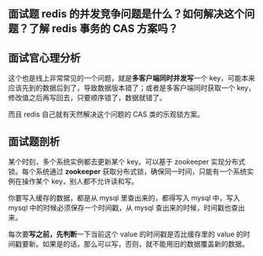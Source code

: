 ## 面试题 redis 的并发竞争问题是什么？如何解决这个问题？了解 redis 事务的 CAS 方案吗？

## 面试官心理分析
这个也是线上非常常见的一个问题，就是**多客户端同时并发写**一个 key，可能本来应该先到的数据后到了，导致数据版本错了；或者是多客户端同时获取一个 key，修改值之后再写回去，只要顺序错了，数据就错了。

而且 redis 自己就有天然解决这个问题的 CAS 类的乐观锁方案。

## 面试题剖析
某个时刻，多个系统实例都去更新某个 key。可以基于 zookeeper 实现分布式锁。每个系统通过 **zookeeper** 获取分布式锁，确保同一时间，只能有一个系统实例在操作某个 key，别人都不允许读和写。

你要写入缓存的数据，都是从 mysql 里查出来的，都得写入 mysql 中，写入 mysql 中的时候必须保存一个时间戳，从 mysql 查出来的时候，时间戳也查出来。

每次要**写之前，先判断**一下当前这个 value 的时间戳是否比缓存里的 value 的时间戳要新。如果是的话，那么可以写，否则，就不能用旧的数据覆盖新的数据。
